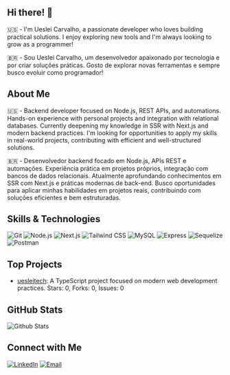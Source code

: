 ## Hi there! 👋

🇺🇸 - I'm Ueslei Carvalho, a passionate developer who loves building practical solutions. I enjoy exploring new tools and I'm always looking to grow as a programmer!

🇧🇷 - Sou Ueslei Carvalho, um desenvolvedor apaixonado por tecnologia e por criar soluções práticas. Gosto de explorar novas ferramentas e sempre busco evoluir como programador!

## About Me

🇺🇸 - Backend developer focused on Node.js, REST APIs, and automations. Hands-on experience with personal projects and integration with relational databases. Currently deepening my knowledge in SSR with Next.js and modern backend practices. I'm looking for opportunities to apply my skills in real-world projects, contributing with efficient and well-structured solutions.

🇧🇷 - Desenvolvedor backend focado em Node.js, APIs REST e automações. Experiência prática em projetos próprios, integração com bancos de dados relacionais. Atualmente aprofundando conhecimentos em SSR com Next.js e práticas modernas de back-end. Busco oportunidades para aplicar minhas habilidades em projetos reais, contribuindo com soluções eficientes e bem estruturadas.

## Skills & Technologies

![Git](https://img.shields.io/badge/Git-F05032?style=for-the-badge&logo=git&logoColor=white)
![Node.js](https://img.shields.io/badge/Node.js-339933?style=for-the-badge&logo=node.js&logoColor=white)
![Next.js](https://img.shields.io/badge/Next.js-000000?style=for-the-badge&logo=next.js&logoColor=white)
![Tailwind CSS](https://img.shields.io/badge/Tailwind-06B6D4?style=for-the-badge&logo=tailwind-css&logoColor=white)
![MySQL](https://img.shields.io/badge/MySQL-4479A1?style=for-the-badge&logo=mysql&logoColor=white)
![Express](https://img.shields.io/badge/Express.js-404D59?style=for-the-badge&logo=express&logoColor=white)
![Sequelize](https://img.shields.io/badge/Sequelize-52B0E7?style=for-the-badge&logo=sequelize&logoColor=white)
![Postman](https://img.shields.io/badge/Postman-FF6C37?style=for-the-badge&logo=postman&logoColor=white)


## Top Projects

- [uesleitech](https://github.com/uesleisouza33/uesleitech): A TypeScript project focused on modern web development practices. Stars: 0, Forks: 0, Issues: 0

## GitHub Stats

![Github Stats](https://greptile-stats.vercel.app/api/widget/uesleisouza33/stats)


## Connect with Me

[![LinkedIn](https://img.shields.io/badge/-LinkedIn-0A66C2?style=for-the-badge&logo=linkedin&logoColor=white)](https://www.linkedin.com/in/ucarvalhodev/)
[![Email](https://img.shields.io/badge/-Email-EA4335?style=for-the-badge&logo=gmail&logoColor=white)](mailto:ucarvalhof@gmail.com)
